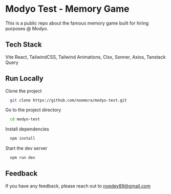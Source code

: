 # Modyo Test - Memory Game

This is a public repo about the famous memory game built for hiring purposes @ Modyo.

## Tech Stack

Vite React, TailwindCSS, Tailwind Animations, Clsx, Sonner, Axios, Tanstack Query

## Run Locally

Clone the project

```bash
  git clone https://github.com/noemora/modyo-test.git
```

Go to the project directory

```bash
  cd modyo-test
```

Install dependencies

```bash
  npm install
```

Start the dev server

```bash
  npm run dev
```

## Feedback

If you have any feedback, please reach out to noedev89@gmail.com
